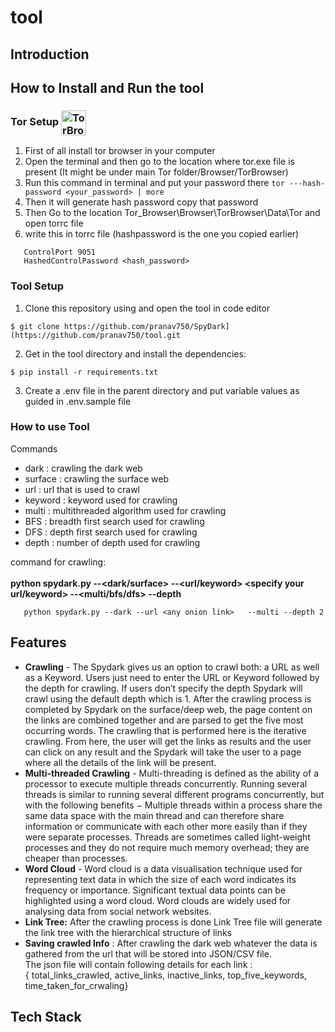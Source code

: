 # tool

## Introduction


## How to Install and Run the tool
### Tor Setup <img src="https://upload.wikimedia.org/wikipedia/commons/c/c9/Tor_Browser_icon.svg" height="40" width="40" align='center' title="TorBrowser">
        

1) First of all install tor browser in your computer 
2) Open the terminal and then go to the location where tor.exe file is present (It might be under main Tor folder/Browser/TorBrowser)
3) Run this command in terminal and put your password there ``` tor ---hash-password <your_password> | more ```
4) Then it will generate hash password copy that password 
5) Then Go to the location Tor_Browser\Browser\TorBrowser\Data\Tor and open torrc file
6) write this in torrc file (hashpassword is the one you copied earlier)
```
   ControlPort 9051 
   HashedControlPassword <hash_password>
```
### Tool Setup
1) Clone this repository using and open the tool in code editor
```
$ git clone https://github.com/pranav750/SpyDark](https://github.com/pranav750/tool.git
```
2) Get in the tool directory and install the dependencies:
```
$ pip install -r requirements.txt
```
3) Create a .env file in the parent directory and put variable values as guided in .env.sample file

### How to use Tool

Commands
<ul>
   <li>dark :  crawling the dark web</li>
   <li>surface : crawling the surface web</li>
   <li>url : url that is used to crawl</li>
   <li>keyword : keyword used for crawling </li>
   <li>multi : multithreaded algorithm used for crawling</li>
   <li>BFS : breadth first search used for crawling</li>
   <li>DFS : depth first search used for crawling</li>
   <li>depth : number of depth used for crawling</li>
 </ul>
  
command for crawling:
<br>
<br>
 <strong>python spydark.py --<dark/surface> --<url/keyword> <specify your url/keyword> --<multi/bfs/dfs> --depth <specify your depth>  </strong>   

```
   python spydark.py --dark --url <any onion link>   --multi --depth 2     
```
        
        
 ## Features
<ul>
<li><strong>Crawling</strong> - The Spydark gives us an option to crawl both: a URL as well as a Keyword. Users just need to enter the URL or Keyword followed by the depth for crawling. If users don’t specify the depth Spydark will crawl using the default depth which is 1. After the crawling process is completed by Spydark on the surface/deep web, the page content on the links are combined together and are parsed to get the five most occurring words. The crawling that is performed here is the iterative crawling. From here, the user will get the links as results and the user can click on any result and the Spydark will take the user to a page where all the details of the link will be present.</li>
<li><strong>Multi-threaded Crawling</strong> - Multi-threading is defined as the ability of a processor to execute multiple threads concurrently. Running several threads is similar to running several different programs concurrently, but with the following benefits −
Multiple threads within a process share the same data space with the main thread and can therefore share information or communicate with each other more easily than if they were separate processes.
Threads are sometimes called light-weight processes and they do not require much memory overhead; they are cheaper than processes.</li>
<li><strong>Word Cloud</strong> - Word cloud is a data visualisation technique used for representing text data in which the size of each word indicates its frequency or importance. Significant textual data points can be highlighted using a word cloud. Word clouds are widely used for analysing data from social network websites.</li>
<li><strong>Link Tree:</strong> After the crawling process is done Link Tree file will generate the link tree with the hierarchical structure of links</li>
        
<li><strong>Saving crawled Info</strong> : After crawling the dark web whatever the data is gathered from the url that will be stored into JSON/CSV file. <br>
  The json file will contain following details for each link : <br>{ total_links_crawled, active_links, inactive_links, top_five_keywords, time_taken_for_crwaling}</li>
</ul>
   
    
## Tech Stack
        
        
